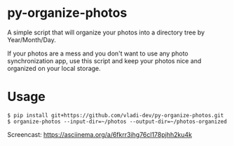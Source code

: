 # py-organize-photos
A simple script that will organize your photos into a directory tree by Year/Month/Day.

If your photos are a mess and you don't want to use any photo synchronization app, use this script and keep your photos nice and organized on your local storage.

# Usage

```
$ pip install git+https://github.com/vladi-dev/py-organize-photos.git
$ organize-photos --input-dir=~/photos --output-dir=~/photos-organized
```
Screencast: https://asciinema.org/a/6fkrr3ihg76cl178pjhh2ku4k
